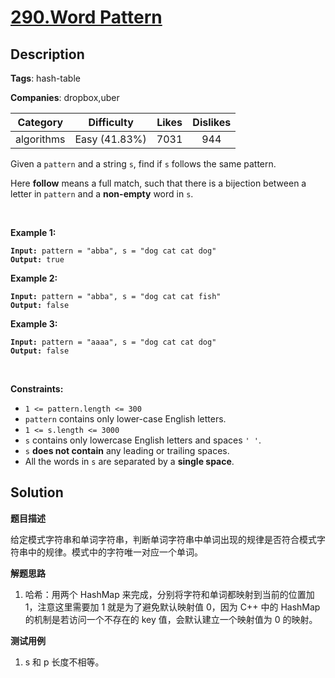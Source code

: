 # [290.Word Pattern](https://leetcode.com/problems/word-pattern/description/)

## Description

**Tags**: hash-table

**Companies**: dropbox,uber

|  Category  |  Difficulty   | Likes | Dislikes |
| :--------: | :-----------: | :---: | :------: |
| algorithms | Easy (41.83%) | 7031  |   944    |

<p>Given a <code>pattern</code> and a string <code>s</code>, find if <code>s</code>&nbsp;follows the same pattern.</p>
<p>Here <b>follow</b> means a full match, such that there is a bijection between a letter in <code>pattern</code> and a <b>non-empty</b> word in <code>s</code>.</p>
<p>&nbsp;</p>
<p><strong class="example">Example 1:</strong></p>
<pre><code><strong>Input:</strong> pattern = &quot;abba&quot;, s = &quot;dog cat cat dog&quot;
<strong>Output:</strong> true</code></pre>
<p><strong class="example">Example 2:</strong></p>
<pre><code><strong>Input:</strong> pattern = &quot;abba&quot;, s = &quot;dog cat cat fish&quot;
<strong>Output:</strong> false</code></pre>
<p><strong class="example">Example 3:</strong></p>
<pre><code><strong>Input:</strong> pattern = &quot;aaaa&quot;, s = &quot;dog cat cat dog&quot;
<strong>Output:</strong> false</code></pre>
<p>&nbsp;</p>
<p><strong>Constraints:</strong></p>
<ul>
  <li><code>1 &lt;= pattern.length &lt;= 300</code></li>
  <li><code>pattern</code> contains only lower-case English letters.</li>
  <li><code>1 &lt;= s.length &lt;= 3000</code></li>
  <li><code>s</code> contains only lowercase English letters and spaces <code>&#39; &#39;</code>.</li>
  <li><code>s</code> <strong>does not contain</strong> any leading or trailing spaces.</li>
  <li>All the words in <code>s</code> are separated by a <strong>single space</strong>.</li>
</ul>

## Solution

**题目描述**

给定模式字符串和单词字符串，判断单词字符串中单词出现的规律是否符合模式字符串中的规律。模式中的字符唯一对应一个单词。

**解题思路**

1. 哈希：用两个 HashMap 来完成，分别将字符和单词都映射到当前的位置加1，注意这里需要加 1 就是为了避免默认映射值 0，因为 C++ 中的 HashMap 的机制是若访问一个不存在的 key 值，会默认建立一个映射值为 0 的映射。

**测试用例**

1. s 和 p 长度不相等。


